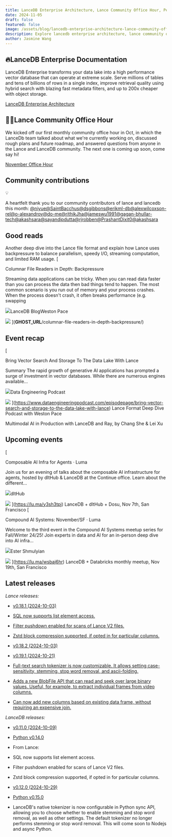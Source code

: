 ```yaml
---
title: LanceDB Enterprise Architecture, Lance Community Office Hour, Petabyte Scale Multimodal AI
date: 2024-11-05
draft: false
featured: false
image: /assets/blog/lancedb-enterprise-architecture-lance-community-office-hour-petabyte-scale-multimodal-ai/lancedb-enterprise-architecture-lance-community-office-hour-petabyte-scale-multimodal-ai.png
description: Explore lancedb enterprise architecture, lance community office hour, petabyte scale multimodal ai with practical insights and expert guidance from the LanceDB team.
author: Jasmine Wang
---
```

## 🔥LanceDB Enterprise Documentation

LanceDB Enterprise transforms your data lake into a high performance vector database that can operate at extreme scale. Serve millions of tables and tens of billions of rows in a single index, improve retrieval quality using hybrid search with blazing fast metadata filters, and up to 200x cheaper with object storage.

[LanceDB Enterprise Architecture](https://docs.lancedb.com/enterprise/architecture/architecture)

## 👩‍💻Lance Community Office Hour 

We kicked off our first monthly community office hour in Oct, in which the LanceDb team talked about what we're currently working on, discussed rough plans and future roadmap, and answered questions from anyone in the Lance and LanceDB community. The next one is coming up soon, come say hi! 

[November Office Hour](https://lu.ma/xsww4yz2)

## Community contributions

💡

A heartfelt thank you to our community contributors of lance and lancedb this month: [@niyue](https://github.com/niyue)[@SaintBacchus](https://github.com/SaintBacchus)[@dsgibbons](https://github.com/dsgibbons)[@erikml-db](https://github.com/erikml-db)[@alexwilcoxson-rel](https://github.com/alexwilcoxson-rel)[@o-alexandrov](https://github.com/o-alexandrov)[@do-me](https://github.com/do-me)[@rithikJha](https://github.com/rithikJha)[@jameswu1991](https://github.com/jameswu1991)[@gagan-bhullar-tech](https://github.com/gagan-bhullar-tech)[@akashsara](https://github.com/akashsara)[@sayandipdutta](https://github.com/sayandipdutta)[@rjrobben](https://github.com/rjrobben)[@PrashantDixit0](https://github.com/PrashantDixit0)[@akashsara](https://github.com/akashsara)

## Good reads

Another deep dive into the Lance file format and explain how Lance uses backpressure to balance parallelism, speedy I/O, streaming computation, and limited RAM usage.
[

Columnar File Readers in Depth: Backpressure

Streaming data applications can be tricky. When you can read data faster than you can process the data then bad things tend to happen. The most common scenario is you run out of memory and your process crashes. When the process doesn't crash, it often breaks performance (e.g. swapping

![](__GHOST_URL__/content/images/size/w256h256/2024/04/lancedb-symbol--1-.png)LanceDB BlogWeston Pace

![](__GHOST_URL__/content/images/size/w1200/2024/09/Designer-4-.jpeg)
](__GHOST_URL__/columnar-file-readers-in-depth-backpressure/)
## Event recap
[

Bring Vector Search And Storage To The Data Lake With Lance

Summary
The rapid growth of generative AI applications has prompted a surge of investment in vector databases. While there are numerous engines available…

![](https://www.dataengineeringpodcast.com/apple-touch-icon.png)Data Engineering Podcast

![](https://assets.podhome.fm/f6ff0caa-931b-4c08-bfdd-08dc7f5cd336/638557928872209534cover.jpg?1271615768)
](https://www.dataengineeringpodcast.com/episodepage/bring-vector-search-and-storage-to-the-data-lake-with-lance)
Lance Format Deep Dive Podcast with Weston Pace

Multimodal AI in Production with LanceDB and Ray, by Chang She & Lei Xu

## Upcoming events
[

Composable AI Infra for Agents · Luma

Join us for an evening of talks about the composable AI infrastructure for agents, hosted by dltHub & LanceDB at the Continue office. Learn about the different…

![](https://lu.ma/apple-touch-icon.png)dltHub

![](https://social-images.lu.ma/cdn-cgi/image/format=auto,fit=cover,dpr=1,background=white,quality=75,width=800,height=419/api/event-one?calendar_avatar=https%3A%2F%2Fcdn.lu.ma%2Favatars-default%2Fcommunity_avatar_3.png&amp;calendar_name&amp;color0=%23a4a1a4&amp;color1=%23c1d39c&amp;color2=%230c2227&amp;color3=%23cef355&amp;host_avatar=https%3A%2F%2Fimages.lumacdn.com%2Favatars%2Fc1%2F429c08b5-d3e4-47ac-9358-6c0177fb7c0d&amp;host_name=dltHub&amp;img=https%3A%2F%2Fimages.lumacdn.com%2Fgallery-images%2Fuf%2Fe3669461-2913-4b97-b00a-babcdbb5f5af&amp;name=Composable%20AI%20Infra%20for%20Agents)
](https://lu.ma/y3sh3tpj)
LanceDB + dltHub + Dosu, Nov 7th, San Francisco
[

Compound AI Systems: November/SF · Luma

Welcome to the third event in the Compound AI Systems meetup series for Fall/Winter 24/25!
Join experts in data and AI for an in-person deep dive into AI infra…

![](https://lu.ma/apple-touch-icon.png)Ester Shmulyian

![](https://social-images.lu.ma/cdn-cgi/image/format=auto,fit=cover,dpr=1,background=white,quality=75,width=800,height=419/api/event-one?calendar_avatar=https%3A%2F%2Fcdn.lu.ma%2Favatars-default%2Fcommunity_avatar_5.png&amp;calendar_name=Compound%20AI%20Systems&amp;color0=%23242323&amp;color1=%236e7272&amp;color2=%23414343&amp;color3=%23f3f3f3&amp;host_avatar=https%3A%2F%2Fcdn.lu.ma%2Favatars-default%2Favatar_15.png&amp;host_name=Ester%20Shmulyian&amp;img=https%3A%2F%2Fimages.lumacdn.com%2Fgallery-images%2F87%2F247532fb-2a79-4de4-91b1-752855f5b1b8&amp;name=Compound%20AI%20Systems%3A%20November%2FSF)
](https://lu.ma/wsbaj6hr)
LanceDB + Databricks monthly meetup, Nov 19th, San Francisco

## Latest releases

*Lance releases:*

- [v0.18.1 (2024-10-03)](https://github.com/lancedb/lance/releases/tag/v0.18.1)
- [SQL now supports list element access.](https://github.com/lancedb/lance/pull/2966)
- [Filter pushdown enabled for scans of Lance V2 files.](https://github.com/lancedb/lance/pull/2913)
- [Zstd block compression supported, if opted in for particular columns.](https://github.com/lancedb/lance/pull/2878)

- [v0.18.2 (2024-10-03)](https://github.com/lancedb/lance/releases/tag/v0.18.2)
- [v0.19.1 (2024-10-21)](https://github.com/lancedb/lance/releases/tag/v0.19.1)
- [Full-text search tokenizer is now customizable. It allows setting case-sensitivity, stemming, stop word removal, and ascii-folding.](https://github.com/lancedb/lance/pull/2992)
- [Adds a new BlobFile API that can read and seek over large binary values. Useful, for example, to extract individual frames from video columns.](https://github.com/lancedb/lance/pull/2983)
- [Can now add new columns based on existing data frame, without requiring an expensive join.](https://github.com/lancedb/lance/pull/3010)

*LanceDB releases:*

- [v0.11.0 (2024-10-09)](https://github.com/lancedb/lancedb/releases/tag/v0.11.0)
- [Python v0.14.0](https://github.com/lancedb/lancedb/releases/tag/python-v0.14.0)
- From Lance:
- SQL now supports list element access.
- Filter pushdown enabled for scans of Lance V2 files.
- Zstd block compression supported, if opted in for particular columns.

- [v0.12.0 (2024-10-29)](https://github.com/lancedb/lancedb/releases/tag/v0.12.0)
- [Python v0.15.0](https://github.com/lancedb/lancedb/releases/tag/python-v0.15.0)
- LanceDB's native tokenizer is now configurable in Python sync API, allowing you to choose whether to enable stemming and stop word removal, as well as other settings. The default tokenizer no longer performs stemming or stop word removal. This will come soon to Nodejs and async Python.
